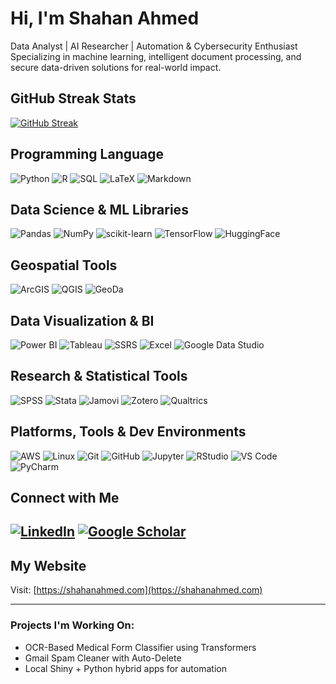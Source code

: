 # Hi, I'm Shahan Ahmed

 Data Analyst | AI Researcher | Automation & Cybersecurity Enthusiast 
 Specializing in machine learning, intelligent document processing, and secure data-driven solutions for real-world impact.


## GitHub Streak Stats

[![GitHub Streak](https://streak-stats.demolab.com?user=shahan24h&theme=cyber-streakglow&border_radius=4.2&date_format=%5BY.%5Dn.j&card_width=1000&card_height=350)](https://git.io/streak-stats)

## Programming Language

![Python](https://img.shields.io/badge/Python-3670A0?style=for-the-badge&logo=python&logoColor=ffdd54)
![R](https://img.shields.io/badge/R-276DC3?style=for-the-badge&logo=r&logoColor=white)
![SQL](https://img.shields.io/badge/SQL-005C84?style=for-the-badge&logo=postgresql&logoColor=white)
![LaTeX](https://img.shields.io/badge/LaTeX-008080?style=for-the-badge&logo=latex&logoColor=white)
![Markdown](https://img.shields.io/badge/Markdown-000000?style=for-the-badge&logo=markdown&logoColor=white)

## Data Science & ML Libraries
![Pandas](https://img.shields.io/badge/Pandas-150458?style=for-the-badge&logo=pandas&logoColor=white)
![NumPy](https://img.shields.io/badge/NumPy-013243?style=for-the-badge&logo=numpy&logoColor=white)
![scikit-learn](https://img.shields.io/badge/Scikit--Learn-F7931E?style=for-the-badge&logo=scikitlearn&logoColor=white)
![TensorFlow](https://img.shields.io/badge/TensorFlow-FF6F00?style=for-the-badge&logo=tensorflow&logoColor=white)
![HuggingFace](https://img.shields.io/badge/HuggingFace-FFD21F?style=for-the-badge&logo=huggingface&logoColor=black)

## Geospatial Tools
![ArcGIS](https://img.shields.io/badge/ArcGIS-4479A1?style=for-the-badge&logo=esri&logoColor=white)
![QGIS](https://img.shields.io/badge/QGIS-589632?style=for-the-badge&logo=qgis&logoColor=white)
![GeoDa](https://img.shields.io/badge/GeoDa-003366?style=for-the-badge&logo=data:image/png;base64,iVBORw0KGgoAAAANSUhEUgAAAAoAAAALCAYAAAAv...)



## Data Visualization & BI
![Power BI](https://img.shields.io/badge/PowerBI-F2C811?style=for-the-badge&logo=powerbi&logoColor=black)
![Tableau](https://img.shields.io/badge/Tableau-E97627?style=for-the-badge&logo=tableau&logoColor=white)
![SSRS](https://img.shields.io/badge/SSRS-CC2927?style=for-the-badge&logo=microsoft&logoColor=white)
![Excel](https://img.shields.io/badge/Excel-217346?style=for-the-badge&logo=microsoft-excel&logoColor=white)
![Google Data Studio](https://img.shields.io/badge/DataStudio-4285F4?style=for-the-badge&logo=googleanalytics&logoColor=white)



## Research & Statistical Tools
![SPSS](https://img.shields.io/badge/SPSS-00274D?style=for-the-badge&logo=ibm&logoColor=white)
![Stata](https://img.shields.io/badge/Stata-1D76DB?style=for-the-badge&logo=data:image/png;base64,iVBORw0KGgoAAAANSUhEUgAAAAoAAAALCAYAAAAv...)
![Jamovi](https://img.shields.io/badge/Jamovi-4B4BEA?style=for-the-badge&logo=data:image/png;base64,iVBORw0KGgoAAAANSUhEUgAAAAoAAAALCAYAAAAv...)
![Zotero](https://img.shields.io/badge/Zotero-BE0000?style=for-the-badge&logo=zotero&logoColor=white)
![Qualtrics](https://img.shields.io/badge/Qualtrics-00B2EF?style=for-the-badge&logo=data:image/png;base64,iVBORw0KGgoAAAANSUhEUgAAAAoAAAALCAYAAAAv...)

## Platforms, Tools & Dev Environments
![AWS](https://img.shields.io/badge/AWS-232F3E?style=for-the-badge&logo=amazon-aws&logoColor=white)
![Linux](https://img.shields.io/badge/Linux-FCC624?style=for-the-badge&logo=linux&logoColor=black)
![Git](https://img.shields.io/badge/Git-F05032?style=for-the-badge&logo=git&logoColor=white)
![GitHub](https://img.shields.io/badge/GitHub-181717?style=for-the-badge&logo=github&logoColor=white)
![Jupyter](https://img.shields.io/badge/Jupyter-F37626?style=for-the-badge&logo=jupyter&logoColor=white)
![RStudio](https://img.shields.io/badge/RStudio-75AADB?style=for-the-badge&logo=rstudio&logoColor=white)
![VS Code](https://img.shields.io/badge/VSCode-007ACC?style=for-the-badge&logo=visualstudiocode&logoColor=white)
![PyCharm](https://img.shields.io/badge/PyCharm-1E1F26?style=for-the-badge&logo=pycharm&logoColor=green)



## Connect with Me

[![LinkedIn](https://img.shields.io/badge/-LinkedIn-0077B5?style=for-the-badge&logo=linkedin)](https://linkedin.com/in/shahan24h)
[![Google Scholar](https://img.shields.io/badge/Google%20Scholar-100000?style=for-the-badge&logo=GoogleScholar&logoColor=white&labelColor=blue&color=blue)](https://scholar.google.com/citations?user=ROqm-4EAAAAJ)
---

## My Website
Visit: [https://shahanahmed.com](https://shahanahmed.com)


---

###  Projects I'm Working On:
- OCR-Based Medical Form Classifier using Transformers
- Gmail Spam Cleaner with Auto-Delete
-  Local Shiny + Python hybrid apps for automation

